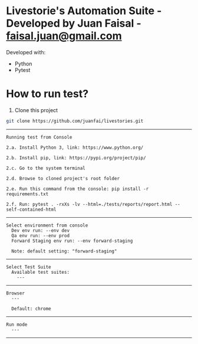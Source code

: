 # Livestorie's Automation Suite - Developed by Juan Faisal - faisal.juan@gmail.com

Developed with:
  - Python
  - Pytest

# How to run test?

  1. Clone this project
```sh
git clone https://github.com/juanfai/livestories.git
```
  ---------------------------
  	Running test from Console
	
	2.a. Install Python 3, link: https://www.python.org/

	2.b. Install pip, link: https://pypi.org/project/pip/
  
	2.c. Go to the system terminal
 
	2.d. Browse to cloned project's root folder
  
	2.e. Run this command from the console: pip install -r requirements.txt
  
	2.f. Run: pytest . -rxXs -lv --html=./tests/reports/report.html --self-contained-html

  ---------------------------
  	Select environment from console
	  Dev env run: --env dev
	  Qa env run: --env prod
	  Forward Staging env run: --env forward-staging

	  Note: default setting: "forward-staging"

  ---------------------------
  	Select Test Suite
	  Available test suites:
 	    ---

  ---------------------------
  	Browser
	  ---

	  Default: chrome

  ---------------------------
  	Run mode
	  ---

  ---------------------------